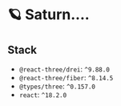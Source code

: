 # 🪐 Saturn....

## Stack

- `@react-three/drei`: `^9.88.0`
- `@react-three/fiber`: `^8.14.5`
- `@types/three`: `^0.157.0`
- `react`: `^18.2.0`